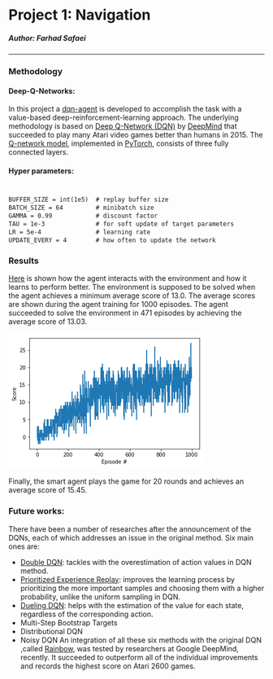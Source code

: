# Project 1: Navigation
##### Author: Farhad Safaei
---
### Methodology
#### Deep-Q-Networks:
In this project a [dqn-agent](https://github.com/fsafaei/DeepRL-Udacity/blob/master/p1_navigation/dqn_agent.py) is developed to accomplish the task with a value-based deep-reinforcement-learning approach. The underlying methodology is based on [Deep Q-Network (DQN)](https://storage.googleapis.com/deepmind-media/dqn/DQNNaturePaper.pdf) by [DeepMind](https://deepmind.com/) that succeeded to play many Atari video games better than humans in 2015. The [Q-network model](https://github.com/fsafaei/DeepRL-Udacity/blob/master/p1_navigation/model.py), implemented in [PyTorch](https://pytorch.org/), consists of three fully connected layers.
#### Hyper parameters:
#
    BUFFER_SIZE = int(1e5)  # replay buffer size
    BATCH_SIZE = 64         # minibatch size
    GAMMA = 0.99            # discount factor
    TAU = 1e-3              # for soft update of target parameters
    LR = 5e-4               # learning rate 
    UPDATE_EVERY = 4        # how often to update the network
### Results
[Here](https://github.com/fsafaei/DeepRL-Udacity/blob/master/p1_navigation/Navigation.ipynb) is shown how the agent interacts with the environment and how it learns to perform better. The environment is supposed to be solved when the agent achieves a minimum average score of 13.0. The average scores are shown during the agent training for 1000 episodes. The agent succeeded to solve the environment in 471 episodes by achieving the average score of 13.03.

![Training Process](https://github.com/fsafaei/DeepRL-Udacity/blob/master/p1_navigation/navigation.png)

Finally, the smart agent plays the game for 20 rounds and achieves an average score of 15.45.

### Future works:
There have been a number of researches after the announcement of the DQNs, each of which addresses an issue in the original method. Six main ones are:
- [Double DQN](https://arxiv.org/abs/1509.06461): tackles with the overestimation of action values in DQN method.
- [Prioritized Experience Replay](https://arxiv.org/abs/1511.05952): improves the learning process by prioritizing the more important samples and choosing them with a higher probability, unlike the uniform sampling in DQN.
- [Dueling DQN](https://arxiv.org/abs/1511.06581): helps with the estimation of the value for each state, regardless of the corresponding action.
- Multi-Step Bootstrap Targets
- Distributional DQN
- Noisy DQN
An integration of all these six methods with the original DQN ,called
[Rainbow](https://arxiv.org/abs/1710.02298), was tested by researchers at Google DeepMind, recently. It succeeded to outperform all of the individual improvements and records the highest score on Atari 2600 games.